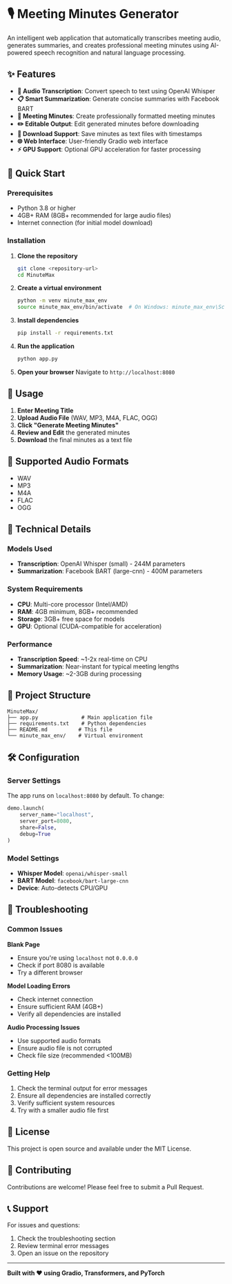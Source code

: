# 🎙️ Meeting Minutes Generator

An intelligent web application that automatically transcribes meeting audio, generates summaries, and creates professional meeting minutes using AI-powered speech recognition and natural language processing.

## ✨ Features

- **🎯 Audio Transcription**: Convert speech to text using OpenAI Whisper
- **📋 Smart Summarization**: Generate concise summaries with Facebook BART
- **📄 Meeting Minutes**: Create professionally formatted meeting minutes
- **✏️ Editable Output**: Edit generated minutes before downloading
- **💾 Download Support**: Save minutes as text files with timestamps
- **🌐 Web Interface**: User-friendly Gradio web interface
- **⚡ GPU Support**: Optional GPU acceleration for faster processing

## 🚀 Quick Start

### Prerequisites

- Python 3.8 or higher
- 4GB+ RAM (8GB+ recommended for large audio files)
- Internet connection (for initial model download)

### Installation

1. **Clone the repository**
   ```bash
   git clone <repository-url>
   cd MinuteMax
   ```

2. **Create a virtual environment**
   ```bash
   python -m venv minute_max_env
   source minute_max_env/bin/activate  # On Windows: minute_max_env\Scripts\activate
   ```

3. **Install dependencies**
   ```bash
   pip install -r requirements.txt
   ```

4. **Run the application**
   ```bash
   python app.py
   ```

5. **Open your browser**
   Navigate to `http://localhost:8080`

## 📖 Usage

1. **Enter Meeting Title**
2. **Upload Audio File** (WAV, MP3, M4A, FLAC, OGG)
3. **Click "Generate Meeting Minutes"**
4. **Review and Edit** the generated minutes
5. **Download** the final minutes as a text file

## 🎯 Supported Audio Formats

- WAV
- MP3
- M4A
- FLAC
- OGG

## 🔧 Technical Details

### Models Used
- **Transcription**: OpenAI Whisper (small) - 244M parameters
- **Summarization**: Facebook BART (large-cnn) - 400M parameters

### System Requirements
- **CPU**: Multi-core processor (Intel/AMD)
- **RAM**: 4GB minimum, 8GB+ recommended
- **Storage**: 3GB+ free space for models
- **GPU**: Optional (CUDA-compatible for acceleration)

### Performance
- **Transcription Speed**: ~1-2x real-time on CPU
- **Summarization**: Near-instant for typical meeting lengths
- **Memory Usage**: ~2-3GB during processing

## 📁 Project Structure

```
MinuteMax/
├── app.py              # Main application file
├── requirements.txt    # Python dependencies
├── README.md          # This file
└── minute_max_env/    # Virtual environment
```

## 🛠️ Configuration

### Server Settings
The app runs on `localhost:8080` by default. To change:
```python
demo.launch(
    server_name="localhost",
    server_port=8080,
    share=False,
    debug=True
)
```

### Model Settings
- **Whisper Model**: `openai/whisper-small`
- **BART Model**: `facebook/bart-large-cnn`
- **Device**: Auto-detects CPU/GPU

## 🐛 Troubleshooting

### Common Issues

**Blank Page**
- Ensure you're using `localhost` not `0.0.0.0`
- Check if port 8080 is available
- Try a different browser

**Model Loading Errors**
- Check internet connection
- Ensure sufficient RAM (4GB+)
- Verify all dependencies are installed

**Audio Processing Issues**
- Use supported audio formats
- Ensure audio file is not corrupted
- Check file size (recommended <100MB)

### Getting Help

1. Check the terminal output for error messages
2. Ensure all dependencies are installed correctly
3. Verify sufficient system resources
4. Try with a smaller audio file first

## 📝 License

This project is open source and available under the MIT License.

## 🤝 Contributing

Contributions are welcome! Please feel free to submit a Pull Request.

## 📞 Support

For issues and questions:
1. Check the troubleshooting section
2. Review terminal error messages
3. Open an issue on the repository

---

**Built with ❤️ using Gradio, Transformers, and PyTorch** 
